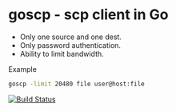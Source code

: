 # goscp - scp client in Go

* Only one source and one dest.
* Only password authentication.
* Ability to limit bandwidth.

Example
```sh
goscp -limit 20480 file user@host:file
```

[![Build Status](https://secure.travis-ci.org/howeyc/goscp.png?branch=master)](http://travis-ci.org/howeyc/goscp)
